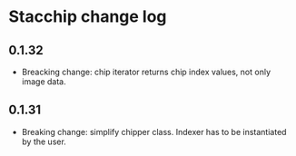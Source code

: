 # Stacchip change log

## 0.1.32

- Breacking change: chip iterator returns chip index values, not only image data.

## 0.1.31

- Breaking change: simplify chipper class. Indexer has to be instantiated by the user.
